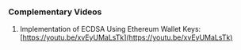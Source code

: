 ### Complementary Videos

1. Implementation of ECDSA Using Ethereum Wallet Keys: [https://youtu.be/xvEyUMaLsTk](https://youtu.be/xvEyUMaLsTk)
